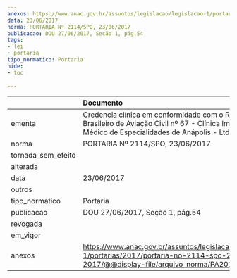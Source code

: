 ```yaml
---
anexos: https://www.anac.gov.br/assuntos/legislacao/legislacao-1/portarias/2017/portaria-no-2114-spo-23-06-2017/@@display-file/arquivo_norma/PA2017-2114.pdf
data: 23/06/2017
norma: PORTARIA Nº 2114/SPO, 23/06/2017
publicacao: DOU 27/06/2017, Seção 1, pág.54
tags:
- lei
- portaria
tipo_normatico: Portaria
hide: 
- toc 
 
---
```


|                    | Documento                                                                                                                                                           |
|:-------------------|:--------------------------------------------------------------------------------------------------------------------------------------------------------------------|
| ementa             | Credencia clínica em conformidade com o Regulamento Brasileiro de Aviação Civil nº 67 - Clínica Imed - Instituto Médico de Especialidades de Anápolis - Ltda. - ME. |
| norma              | PORTARIA Nº 2114/SPO, 23/06/2017                                                                                                                                    |
| tornada_sem_efeito |                                                                                                                                                                     |
| alterada           |                                                                                                                                                                     |
| data               | 23/06/2017                                                                                                                                                          |
| outros             |                                                                                                                                                                     |
| tipo_normatico     | Portaria                                                                                                                                                            |
| publicacao         | DOU 27/06/2017, Seção 1, pág.54                                                                                                                                     |
| revogada           |                                                                                                                                                                     |
| em_vigor           |                                                                                                                                                                     |
| anexos             | https://www.anac.gov.br/assuntos/legislacao/legislacao-1/portarias/2017/portaria-no-2114-spo-23-06-2017/@@display-file/arquivo_norma/PA2017-2114.pdf                |
